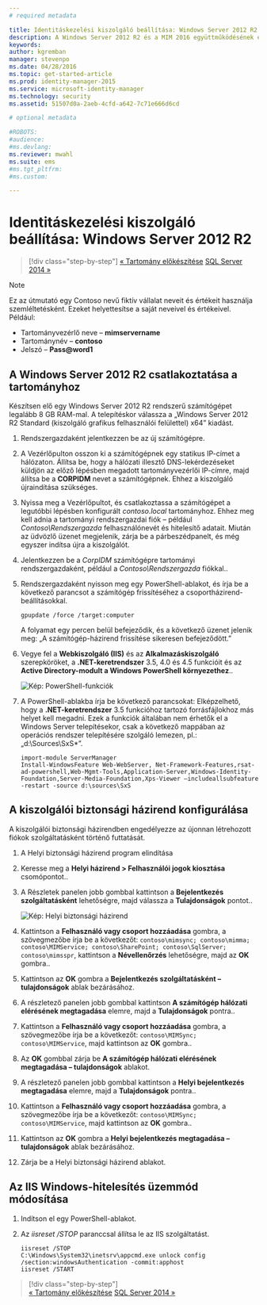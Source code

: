 ```yaml
---
# required metadata

title: Identitáskezelési kiszolgáló beállítása: Windows Server 2012 R2 | Microsoft Identity Manager
description: A Windows Server 2012 R2 és a MIM 2016 együttműködésének előkészítési lépései és minimumkövetelményei
keywords:
author: kgremban
manager: stevenpo
ms.date: 04/28/2016
ms.topic: get-started-article
ms.prod: identity-manager-2015
ms.service: microsoft-identity-manager
ms.technology: security
ms.assetid: 51507d0a-2aeb-4cfd-a642-7c71e666d6cd

# optional metadata

#ROBOTS:
#audience:
#ms.devlang:
ms.reviewer: mwahl
ms.suite: ems
#ms.tgt_pltfrm:
#ms.custom:

---
```


# Identitáskezelési kiszolgáló beállítása: Windows Server 2012 R2

>[!div class="step-by-step"]
[« Tartomány előkészítése](preparing-domain.md)
[SQL Server 2014 »](prepare-server-sql2014.md)

> [!NOTE]
> Ez az útmutató egy Contoso nevű fiktív vállalat neveit és értékeit használja szemléltetésként. Ezeket helyettesítse a saját neveivel és értékeivel. Például:
> - Tartományvezérlő neve – **mimservername**
> - Tartománynév – **contoso**
> - Jelszó – **Pass@word1**

## A Windows Server 2012 R2 csatlakoztatása a tartományhoz

Készítsen elő egy Windows Server 2012 R2 rendszerű számítógépet legalább 8 GB RAM-mal. A telepítéskor válassza a „Windows Server 2012 R2 Standard (kiszolgáló grafikus felhasználói felülettel) x64” kiadást.

1. Rendszergazdaként jelentkezzen be az új számítógépre.

2. A Vezérlőpulton osszon ki a számítógépnek egy statikus IP-címet a hálózaton. Állítsa be, hogy a hálózati illesztő DNS-lekérdezéseket küldjön az előző lépésben megadott tartományvezérlői IP-címre, majd állítsa be a **CORPIDM** nevet a számítógépnek.  Ehhez a kiszolgáló újraindítása szükséges.

3. Nyissa meg a Vezérlőpultot, és csatlakoztassa a számítógépet a legutóbbi lépésben konfigurált *contoso.local* tartományhoz.  Ehhez meg kell adnia a tartományi rendszergazdai fiók – például *Contoso\Rendszergazda* felhasználónevét és hitelesítő adatait.  Miután az üdvözlő üzenet megjelenik, zárja be a párbeszédpanelt, és még egyszer indítsa újra a kiszolgálót.

4. Jelentkezzen be a *CorpIDM* számítógépre tartományi rendszergazdaként, például a *Contoso\Rendszergazda* fiókkal..

5. Rendszergazdaként nyisson meg egy PowerShell-ablakot, és írja be a következő parancsot a számítógép frissítéséhez a csoportházirend-beállításokkal.

    ```
    gpupdate /force /target:computer
    ```

    A folyamat egy percen belül befejeződik, és a következő üzenet jelenik meg: „A számítógép-házirend frissítése sikeresen befejeződött.”

6. Vegye fel a **Webkiszolgáló (IIS)** és az **Alkalmazáskiszolgáló** szerepköröket, a **.NET-keretrendszer** 3.5, 4.0 és 4.5 funkcióit és az **Active Directory-modult a Windows PowerShell környezethez**..

    ![Kép: PowerShell-funkciók](media/MIM-DeployWS2.png)

7. A PowerShell-ablakba írja be következő parancsokat: Elképzelhető, hogy a **.NET-keretrendszer** 3.5 funkcióhoz tartozó forrásfájlokhoz más helyet kell megadni. Ezek a funkciók általában nem érhetők el a Windows Server telepítésekor, csak a következő mappában az operációs rendszer telepítésére szolgáló lemezen, pl.: „d:\Sources\SxS\*”.

    ```
    import-module ServerManager
    Install-WindowsFeature Web-WebServer, Net-Framework-Features,rsat-ad-powershell,Web-Mgmt-Tools,Application-Server,Windows-Identity-Foundation,Server-Media-Foundation,Xps-Viewer –includeallsubfeature -restart -source d:\sources\SxS
    ```

## A kiszolgálói biztonsági házirend konfigurálása

A kiszolgálói biztonsági házirendben engedélyezze az újonnan létrehozott fiókok szolgáltatásként történő futtatását.

1. A Helyi biztonsági házirend program elindítása

2. Keresse meg a **Helyi házirend > Felhasználói jogok kiosztása** csomópontot..

3. A Részletek panelen jobb gombbal kattintson a **Bejelentkezés szolgáltatásként** lehetőségre, majd válassza a **Tulajdonságok** pontot..

    ![Kép: Helyi biztonsági házirend](media/MIM-DeployWS3.png)

4. Kattintson a **Felhasználó vagy csoport hozzáadása** gombra, a szövegmezőbe írja be a következőt: `contoso\mimsync; contoso\mimma; contoso\MIMService; contoso\SharePoint; contoso\SqlServer; contoso\mimsspr`, kattintson a **Névellenőrzés** lehetőségre, majd az **OK** gombra..

5. Kattintson az **OK** gombra a **Bejelentkezés szolgáltatásként – tulajdonságok** ablak bezárásához.

6.  A részletező panelen jobb gombbal kattintson **A számítógép hálózati elérésének megtagadása** elemre, majd a **Tulajdonságok** pontra..

7. Kattintson a **Felhasználó vagy csoport hozzáadása** gombra, a szövegmezőbe írja be a következőt: `contoso\MIMSync; contoso\MIMService`, majd kattintson az **OK** gombra..

8. Az **OK** gombbal zárja be **A számítógép hálózati elérésének megtagadása – tulajdonságok** ablakot.

9. A részletező panelen jobb gombbal kattintson a **Helyi bejelentkezés megtagadása** elemre, majd a **Tulajdonságok** pontra..

10. Kattintson a **Felhasználó vagy csoport hozzáadása** gombra, a szövegmezőbe írja be a következőt: `contoso\MIMSync; contoso\MIMService`, majd kattintson az **OK** gombra..

11. Kattintson az **OK** gombra a **Helyi bejelentkezés megtagadása – tulajdonságok** ablak bezárásához.

12. Zárja be a Helyi biztonsági házirend ablakot.


## Az IIS Windows-hitelesítés üzemmód módosítása

1.  Indítson el egy PowerShell-ablakot.

2.  Az *iisreset /STOP* paranccsal állítsa le az IIS szolgáltatást.

    ```
    iisreset /STOP
    C:\Windows\System32\inetsrv\appcmd.exe unlock config /section:windowsAuthentication -commit:apphost
    iisreset /START
    ```

>[!div class="step-by-step"]  
[« Tartomány előkészítése](preparing-domain.md)
[SQL Server 2014 »](prepare-server-sql2014.md)


<!--HONumber=Apr16_HO4-->


